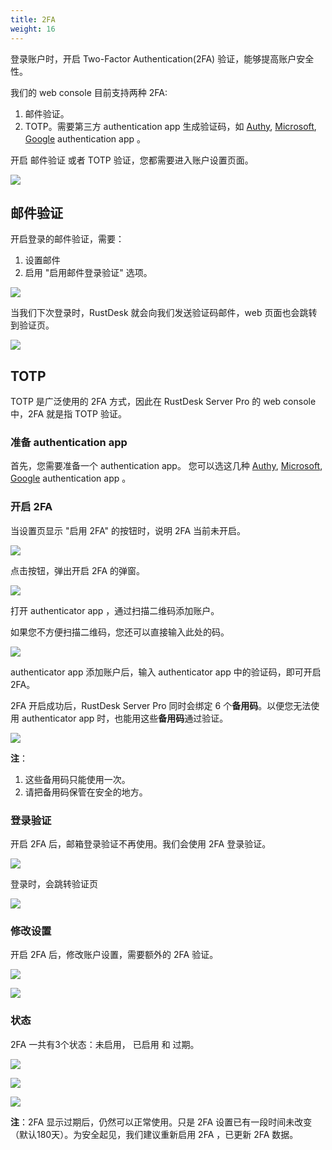 ```yaml
---
title: 2FA
weight: 16
---
```


登录账户时，开启 Two-Factor Authentication(2FA) 验证，能够提高账户安全性。

我们的 web console 目前支持两种 2FA:

1. 邮件验证。
2. TOTP。需要第三方 authentication app 生成验证码，如 [Authy](https://authy.com/), [Microsoft](https://www.microsoft.com/en-us/security/mobile-authenticator-app/), [Google](https://play.google.com/store/apps/details?id=com.google.android.apps.authenticator2/) authentication app 。


开启 邮件验证 或者 TOTP 验证，您都需要进入账户设置页面。

![](/docs/en/self-host/rustdesk-server-pro/2fa/images/1-settings-account.png)

## 邮件验证

开启登录的邮件验证，需要：

1. 设置邮件
2. 启用 "启用邮件登录验证" 选项。

![](/docs/en/self-host/rustdesk-server-pro/2fa/images/2-2fa-email-1.png)

当我们下次登录时，RustDesk 就会向我们发送验证码邮件，web 页面也会跳转到验证页。

![](/docs/en/self-host/rustdesk-server-pro/2fa/images/2-2fa-email-2.png)


## TOTP

TOTP 是广泛使用的 2FA 方式，因此在 RustDesk Server Pro 的 web console 中，2FA 就是指 TOTP 验证。

### 准备 authentication app

首先，您需要准备一个 authentication app。
您可以选这几种 [Authy](https://authy.com/), [Microsoft](https://www.microsoft.com/en-us/security/mobile-authenticator-app/), [Google](https://play.google.com/store/apps/details?id=com.google.android.apps.authenticator2/) authentication app 。

### 开启 2FA

当设置页显示 "启用 2FA" 的按钮时，说明 2FA 当前未开启。

![](/docs/en/self-host/rustdesk-server-pro/2fa/images/3-2fa-enable-1.png)


点击按钮，弹出开启 2FA 的弹窗。

![](/docs/en/self-host/rustdesk-server-pro/2fa/images/3-2fa-enable-2.png)


打开 authenticator app ，通过扫描二维码添加账户。

如果您不方便扫描二维码，您还可以直接输入此处的码。

![](/docs/en/self-host/rustdesk-server-pro/2fa/images/3-2fa-enable-3.png)

authenticator app 添加账户后，输入 authenticator app 中的验证码，即可开启 2FA。

2FA 开启成功后，RustDesk Server Pro 同时会绑定 6 个**备用码**。以便您无法使用 authenticator app 时，也能用这些**备用码**通过验证。

![](/docs/en/self-host/rustdesk-server-pro/2fa/images/3-2fa-enable-4.png)


**注**：

1. 这些备用码只能使用一次。
2. 请把备用码保管在安全的地方。

### 登录验证

开启 2FA 后，邮箱登录验证不再使用。我们会使用 2FA 登录验证。

![](/docs/en/self-host/rustdesk-server-pro/2fa/images/3-2fa-enable-login-5.png)


登录时，会跳转验证页

![](/docs/en/self-host/rustdesk-server-pro/2fa/images/3-2fa-enable-login-6.png)


### 修改设置

开启 2FA 后，修改账户设置，需要额外的 2FA 验证。

![](/docs/en/self-host/rustdesk-server-pro/2fa/images/3-2fa-settings-1.png)


![](/docs/en/self-host/rustdesk-server-pro/2fa/images/3-2fa-settings-2.png)


### 状态

2FA 一共有3个状态：未启用， 已启用 和 过期。

![](/docs/en/self-host/rustdesk-server-pro/2fa/images/3-2fa-state-not-enabled.png)

![](/docs/en/self-host/rustdesk-server-pro/2fa/images/3-2fa-state-enabled.png)

![](/docs/en/self-host/rustdesk-server-pro/2fa/images/3-2fa-state-expired.png)

**注**：2FA 显示过期后，仍然可以正常使用。只是 2FA 设置已有一段时间未改变（默认180天）。为安全起见，我们建议重新启用 2FA ，已更新 2FA 数据。
